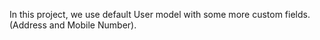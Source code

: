 In this project, we use default User model with some more custom fields.(Address and Mobile Number).
